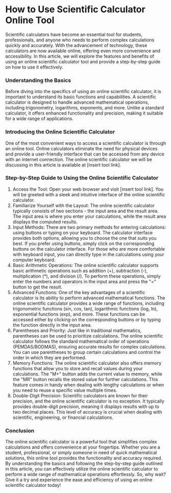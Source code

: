 How to Use Scientific Calculator Online Tool
============================================

Scientific calculators have become an essential tool for students, professionals, and anyone who needs to perform complex calculations quickly and accurately. With the advancement of technology, these calculators are now available online, offering even more convenience and accessibility. In this article, we will explore the features and benefits of using an online scientific calculator tool and provide a step-by-step guide on how to use it effectively.

### Understanding the Basics

Before diving into the specifics of using an online scientific calculator, it is important to understand its basic functions and capabilities. A scientific calculator is designed to handle advanced mathematical operations, including trigonometry, logarithms, exponents, and more. Unlike a standard calculator, it offers enhanced functionality and precision, making it suitable for a wide range of applications.

### Introducing the Online Scientific Calculator

One of the most convenient ways to access a scientific calculator is through an online tool. Online calculators eliminate the need for physical devices and provide a user-friendly interface that can be accessed from any device with an internet connection. The online scientific calculator we will be discussing in this article is available at \[insert tool link\].

### Step-by-Step Guide to Using the Online Scientific Calculator

1. Access the Tool: Open your web browser and visit \[insert tool link\]. You will be greeted with a sleek and intuitive interface of the online scientific calculator.
2. Familiarize Yourself with the Layout: The online scientific calculator typically consists of two sections - the input area and the result area. The input area is where you enter your calculations, while the result area displays the computed results.
3. Input Methods: There are two primary methods for entering calculations: using buttons or typing on your keyboard. The calculator interface provides both options, allowing you to choose the one that suits you best. If you prefer using buttons, simply click on the corresponding buttons on the calculator interface. For those who are more comfortable with keyboard input, you can directly type in the calculations using your computer keyboard.
4. Basic Arithmetic Operations: The online scientific calculator supports basic arithmetic operations such as addition (+), subtraction (-), multiplication (\*), and division (/). To perform these operations, simply enter the numbers and operators in the input area and press the "=" button to get the result.
5. Advanced Functions: One of the key advantages of a scientific calculator is its ability to perform advanced mathematical functions. The online scientific calculator provides a wide range of functions, including trigonometric functions (sin, cos, tan), logarithmic functions (log, ln), exponential functions (exp), and more. These functions can be accessed either by clicking on the corresponding buttons or by typing the function directly in the input area.
6. Parentheses and Priority: Just like in traditional mathematics, parentheses can be used to prioritize calculations. The online scientific calculator follows the standard mathematical order of operations (PEMDAS/BODMAS), ensuring accurate results for complex calculations. You can use parentheses to group certain calculations and control the order in which they are performed.
7. Memory Functions: The online scientific calculator also offers memory functions that allow you to store and recall values during your calculations. The "M+" button adds the current value to memory, while the "MR" button recalls the stored value for further calculations. This feature comes in handy when dealing with lengthy calculations or when you need to reuse a specific value multiple times.
8. Double-Digit Precision: Scientific calculators are known for their precision, and the online scientific calculator is no exception. It typically provides double-digit precision, meaning it displays results with up to two decimal places. This level of accuracy is crucial when dealing with scientific, engineering, or financial calculations.

### Conclusion

The online scientific calculator is a powerful tool that simplifies complex calculations and offers convenience at your fingertips. Whether you are a student, professional, or simply someone in need of quick mathematical solutions, this online tool provides the functionality and accuracy required. By understanding the basics and following the step-by-step guide outlined in this article, you can effectively utilize the online scientific calculator to perform a wide range of mathematical operations effortlessly. So, why wait? Give it a try and experience the ease and efficiency of using an online scientific calculator today!